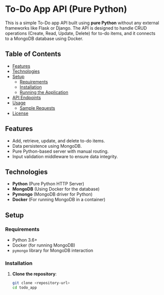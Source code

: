 # To-Do App API (Pure Python)

This is a simple To-Do app API built using **pure Python** without any external frameworks like Flask or Django. The API is designed to handle CRUD operations (Create, Read, Update, Delete) for to-do items, and it connects to a MongoDB database using Docker.

## Table of Contents
- [Features](#features)
- [Technologies](#technologies)
- [Setup](#setup)
  - [Requirements](#requirements)
  - [Installation](#installation)
  - [Running the Application](#running-the-application)
- [API Endpoints](#api-endpoints)
- [Usage](#usage)
  - [Sample Requests](#sample-requests)
- [License](#license)

## Features

- Add, retrieve, update, and delete to-do items.
- Data persistence using MongoDB.
- Pure Python-based server with manual routing.
- Input validation middleware to ensure data integrity.

## Technologies

- **Python** (Pure Python HTTP Server)
- **MongoDB** (Using Docker for the database)
- **Pymongo** (MongoDB driver for Python)
- **Docker** (For running MongoDB in a container)

## Setup

### Requirements

- Python 3.6+
- Docker (for running MongoDB)
- `pymongo` library for MongoDB interaction

### Installation

1. **Clone the repository**:
   ```bash
   git clone <repository-url>
   cd todo_app
